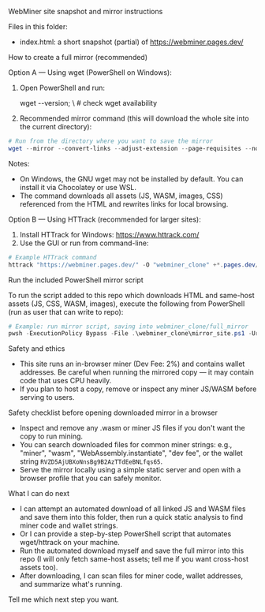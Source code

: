 WebMiner site snapshot and mirror instructions

Files in this folder:
- index.html: a short snapshot (partial) of https://webminer.pages.dev/

How to create a full mirror (recommended)

Option A — Using wget (PowerShell on Windows):

1. Open PowerShell and run:

   wget --version; \ # check wget availability
   

2. Recommended mirror command (this will download the whole site into the current directory):

```powershell
# Run from the directory where you want to save the mirror
wget --mirror --convert-links --adjust-extension --page-requisites --no-parent https://webminer.pages.dev/
```

Notes:
- On Windows, the GNU wget may not be installed by default. You can install it via Chocolatey or use WSL.
- The command downloads all assets (JS, WASM, images, CSS) referenced from the HTML and rewrites links for local browsing.

Option B — Using HTTrack (recommended for larger sites):

1. Install HTTrack for Windows: https://www.httrack.com/
2. Use the GUI or run from command-line:

```powershell
# Example HTTrack command
httrack "https://webminer.pages.dev/" -O "webminer_clone" +*.pages.dev/* -v
```

Run the included PowerShell mirror script

To run the script added to this repo which downloads HTML and same-host assets (JS, CSS, WASM, images), execute the following from PowerShell (run as user that can write to repo):

```powershell
# Example: run mirror script, saving into webminer_clone/full_mirror
pwsh -ExecutionPolicy Bypass -File .\webminer_clone\mirror_site.ps1 -Url "https://webminer.pages.dev/" -OutputDir ".\webminer_clone\full_mirror" -MaxFiles 2000
```

Safety and ethics
- This site runs an in-browser miner (Dev Fee: 2%) and contains wallet addresses. Be careful when running the mirrored copy — it may contain code that uses CPU heavily.
- If you plan to host a copy, remove or inspect any miner JS/WASM before serving to users.

Safety checklist before opening downloaded mirror in a browser
- Inspect and remove any .wasm or miner JS files if you don't want the copy to run mining.
- You can search downloaded files for common miner strings: e.g., "miner", "wasm", "WebAssembly.instantiate", "dev fee", or the wallet string `RVZD5AjUBXoNnsBg9B2AzTTdEeBNLfqs65`.
- Serve the mirror locally using a simple static server and open with a browser profile that you can safely monitor.

What I can do next
- I can attempt an automated download of all linked JS and WASM files and save them into this folder, then run a quick static analysis to find miner code and wallet strings.
- Or I can provide a step-by-step PowerShell script that automates wget/httrack on your machine.
- Run the automated download myself and save the full mirror into this repo (I will only fetch same-host assets; tell me if you want cross-host assets too).
- After downloading, I can scan files for miner code, wallet addresses, and summarize what's running.

Tell me which next step you want.